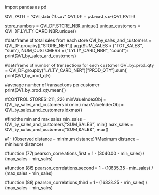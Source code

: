 import pandas as pd

QVI_PATH = "QVI_data (1).csv"
QVI_DF = pd.read_csv(QVI_PATH)

store_numbers = QVI_DF.STORE_NBR.unique()
unique_customers = QVI_DF.LYLTY_CARD_NBR.unique()

#dataframe of total sales from each store 
QVI_by_sales_and_customers = QVI_DF.groupby(["STORE_NBR"]).agg(SUM_SALES = ("TOT_SALES", "sum"), NUM_CUSTOMERS = ("LYLTY_CARD_NBR", "count"))
print(QVI_by_sales_and_customers)

#dataframe of number of transactions for each customer
QVI_by_prod_qty = QVI_DF.groupby("LYLTY_CARD_NBR")["PROD_QTY"].sum()
print(QVI_by_prod_qty)

#average number of transactions per customer
print(QVI_by_prod_qty.mean())

#CONTROL STORES: 211, 226
minValueIndexObj = QVI_by_sales_and_customers.idxmin()
maxValueIndexObj = QVI_by_sales_and_customers.idxmax()

#find the min and max sales
min_sales = QVI_by_sales_and_customers["SUM_SALES"].min()
max_sales = QVI_by_sales_and_customers["SUM_SALES"].max()

#1- (Observed distance – minimum distance)/(Maximum distance – minimum distance) 

#function (77)
pearson_correlations_first = 1 - (3040.00 - min_sales) / (max_sales - min_sales)

#function (86)
pearson_correlations_second = 1 - (10635.35 - min_sales) / (max_sales - min_sales)

#function (88)
pearson_correlations_third = 1 - (16333.25 - min_sales) / (max_sales - min_sales)






